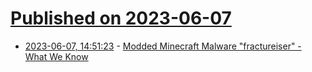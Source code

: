 # [Published on 2023-06-07](index.md)

* [2023-06-07, 14:51:23](https://lobste.rs/s/mvocki/modded_minecraft_malware_fractureiser) - [Modded Minecraft Malware \"fractureiser\" - What We Know](https://hackmd.io/@jaskarth4/B1gaTOaU2)
